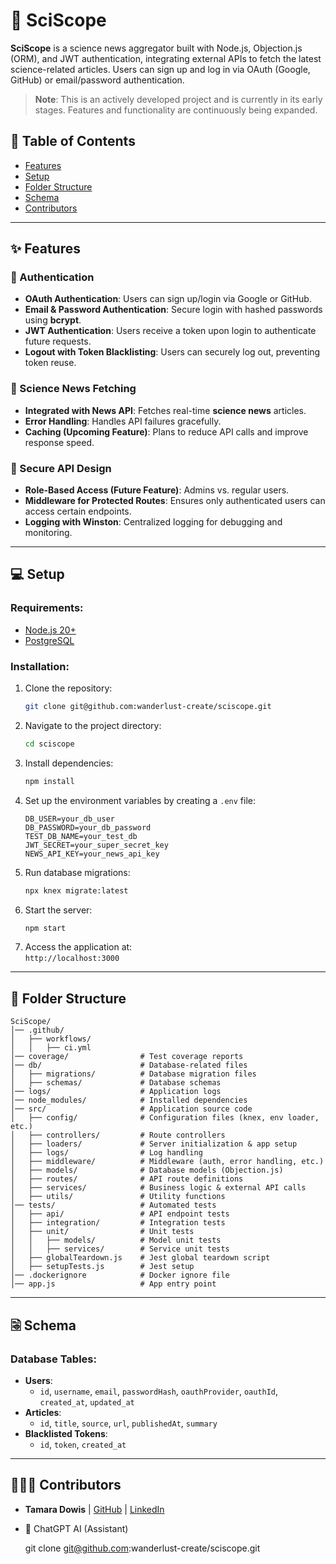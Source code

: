 # 🧪 SciScope

**SciScope** is a science news aggregator built with Node.js, Objection.js (ORM), and JWT authentication, integrating external APIs to fetch the latest science-related articles. Users can sign up and log in via OAuth (Google, GitHub) or email/password authentication.
> **Note**: This is an actively developed project and is currently in its early stages. Features and functionality are continuously being expanded.


## 📝 Table of Contents

- [Features](#features)
- [Setup](#setup)
- [Folder Structure](#folder-structure)
- [Schema](#schema)
- [Contributors](#contributors)

---

## ✨ Features <a name="features"></a>

### 🔹 Authentication
- **OAuth Authentication**: Users can sign up/login via Google or GitHub.
- **Email & Password Authentication**: Secure login with hashed passwords using **bcrypt**.
- **JWT Authentication**: Users receive a token upon login to authenticate future requests.
- **Logout with Token Blacklisting**: Users can securely log out, preventing token reuse.

### 🔹 Science News Fetching
- **Integrated with News API**: Fetches real-time **science news** articles.
- **Error Handling**: Handles API failures gracefully.
- **Caching (Upcoming Feature)**: Plans to reduce API calls and improve response speed.

### 🔹 Secure API Design
- **Role-Based Access (Future Feature)**: Admins vs. regular users.
- **Middleware for Protected Routes**: Ensures only authenticated users can access certain endpoints.
- **Logging with Winston**: Centralized logging for debugging and monitoring.

---

## 💻 Setup <a name="setup"></a>

### Requirements:
- [Node.js 20+](https://nodejs.org/)
- [PostgreSQL](https://www.postgresql.org/)

### Installation:
1. Clone the repository:  
   ```bash
   git clone git@github.com:wanderlust-create/sciscope.git
   ```
2. Navigate to the project directory:  
   ```bash
   cd sciscope
   ```
3. Install dependencies:  
   ```bash
   npm install
   ```
4. Set up the environment variables by creating a `.env` file:
   ```
   DB_USER=your_db_user
   DB_PASSWORD=your_db_password
   TEST_DB_NAME=your_test_db
   JWT_SECRET=your_super_secret_key
   NEWS_API_KEY=your_news_api_key
   ```
5. Run database migrations:  
   ```bash
   npx knex migrate:latest
   ```
6. Start the server:  
   ```bash
   npm start
   ```
7. Access the application at:  
   `http://localhost:3000`

---

## 📂 Folder Structure <a name="folder-structure"></a>

```
SciScope/
│── .github/
│   ├── workflows/
│   │   ├── ci.yml
│── coverage/                # Test coverage reports
│── db/                      # Database-related files
│   ├── migrations/          # Database migration files
│   ├── schemas/             # Database schemas
│── logs/                    # Application logs
│── node_modules/            # Installed dependencies
│── src/                     # Application source code
│   ├── config/              # Configuration files (knex, env loader, etc.)
│   ├── controllers/         # Route controllers
│   ├── loaders/             # Server initialization & app setup
│   ├── logs/                # Log handling
│   ├── middleware/          # Middleware (auth, error handling, etc.)
│   ├── models/              # Database models (Objection.js)
│   ├── routes/              # API route definitions
│   ├── services/            # Business logic & external API calls
│   ├── utils/               # Utility functions
│── tests/                   # Automated tests
│   ├── api/                 # API endpoint tests
│   ├── integration/         # Integration tests
│   ├── unit/                # Unit tests
│   │   ├── models/          # Model unit tests
│   │   ├── services/        # Service unit tests
│   ├── globalTeardown.js    # Jest global teardown script
│   ├── setupTests.js        # Jest setup
│── .dockerignore            # Docker ignore file
│── app.js                   # App entry point

```

---

## 🗟 Schema <a name="schema"></a>

### Database Tables:
- **Users**:
  - `id`, `username`, `email`, `passwordHash`, `oauthProvider`, `oauthId`, `created_at`, `updated_at`
- **Articles**:
  - `id`, `title`, `source`, `url`, `publishedAt`, `summary`
- **Blacklisted Tokens**:
  - `id`, `token`, `created_at`

---

## 👩🏽‍💻 Contributors <a name="contributors"></a>

- **Tamara Dowis** | [GitHub](https://github.com/wanderlust-create) | [LinkedIn](https://www.linkedin.com/in/tamara-dowis/)
- 🤖 ChatGPT AI (Assistant)

   git clone git@github.com:wanderlust-create/sciscope.git

